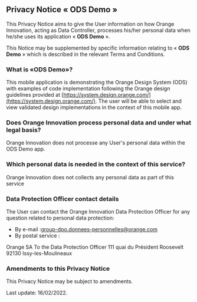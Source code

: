 
## Privacy Notice « **ODS Demo** »

This Privacy Notice aims to give the User information on how Orange Innovation, acting as Data Controller, processes his/her personal data when he/she uses its application « **ODS Demo** ».

This Notice may be supplemented by specific information relating to « **ODS Demo** » which is described in the relevant Terms and Conditions.

### What is «ODS Demo»?

This mobile application is demonstrating the Orange Design System (ODS) with examples of code implementation following the Orange design guidelines provided at [https://system.design.orange.com/](https://system.design.orange.com/). The user will be able to select and view validated design implementations in the context of this mobile app.

### Does Orange Innovation process personal data and under what legal basis?

Orange Innovation does not processe any User's personal data within the ODS Demo app.

### Which personal data is needed in the context of this service?

Orange Innovation does not collects any personal data as part of this service

### Data Protection Officer contact details

The User can contact the Orange Innovation Data Protection Officer for any question related to personal data protection:

- By e-mail :[group-dpo.donnees-personnelles@orange.com](mailto:group-dpo.donnees-personnelles@orange.com)
- By postal service :

Orange SA
To the Data Protection Officer
111 quai du Président Roosevelt
92130 Issy-les-Moulineaux

### Amendments to this Privacy Notice

This Privacy Notice may be subject to amendments.

Last update: 16/02/2022.
